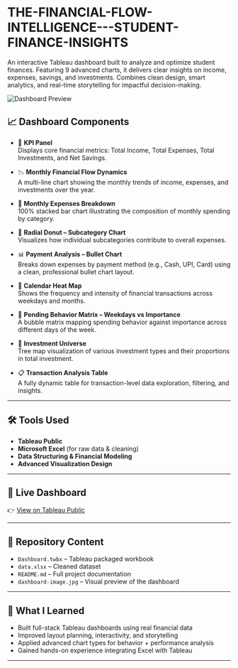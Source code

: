 # THE-FINANCIAL-FLOW-INTELLIGENCE---STUDENT-FINANCE-INSIGHTS
An interactive Tableau dashboard built to analyze and optimize student finances. Featuring 9 advanced charts, it delivers clear insights on income, expenses, savings, and investments. Combines clean design, smart analytics, and real-time storytelling for impactful decision-making.

![Dashboard Preview](https://drive.google.com/file/d/1TZoNYlzWW8bvPeKrQjrPub0z0F3aW41U/view?usp=sharing)

## 📈 Dashboard Components

- 🧠 **KPI Panel**  
  Displays core financial metrics: Total Income, Total Expenses, Total Investments, and Net Savings.

- 📉 **Monthly Financial Flow Dynamics**  
  A multi-line chart showing the monthly trends of income, expenses, and investments over the year.

- 💸 **Monthly Expenses Breakdown**  
  100% stacked bar chart illustrating the composition of monthly spending by category.

- 🍩 **Radial Donut – Subcategory Chart**  
  Visualizes how individual subcategories contribute to overall expenses.

- 📊 **Payment Analysis – Bullet Chart**  
  Breaks down expenses by payment method (e.g., Cash, UPI, Card) using a clean, professional bullet chart layout.

- 📅 **Calendar Heat Map**  
  Shows the frequency and intensity of financial transactions across weekdays and months.

- 🧭 **Pending Behavior Matrix – Weekdays vs Importance**  
  A bubble matrix mapping spending behavior against importance across different days of the week.

- 🌳 **Investment Universe**  
  Tree map visualization of various investment types and their proportions in total investment.

- 📋 **Transaction Analysis Table**  
  A fully dynamic table for transaction-level data exploration, filtering, and insights.

---

## 🛠 Tools Used
- **Tableau Public**
- **Microsoft Excel** (for raw data & cleaning)
- **Data Structuring & Financial Modeling**
- **Advanced Visualization Design**

---

## 🔗 Live Dashboard
👉 [View on Tableau Public](https://public.tableau.com/views/THEFINANCIALFLOWINTELLIGENCE-STUDENTFINANCEINSIGHTS/THEFINANCIALFLOWINTELLIGENCEDASHBOARD?:language=en-US&:sid=&:redirect=auth&:display_count=n&:origin=viz_share_link)

---

## 📁 Repository Content
- `Dashboard.twbx` – Tableau packaged workbook
- `data.xlsx` – Cleaned dataset
- `README.md` – Full project documentation
- `dashboard-image.jpg` – Visual preview of the dashboard

---

## 🧠 What I Learned
- Built full-stack Tableau dashboards using real financial data  
- Improved layout planning, interactivity, and storytelling  
- Applied advanced chart types for behavior + performance analysis  
- Gained hands-on experience integrating Excel with Tableau  

---------

